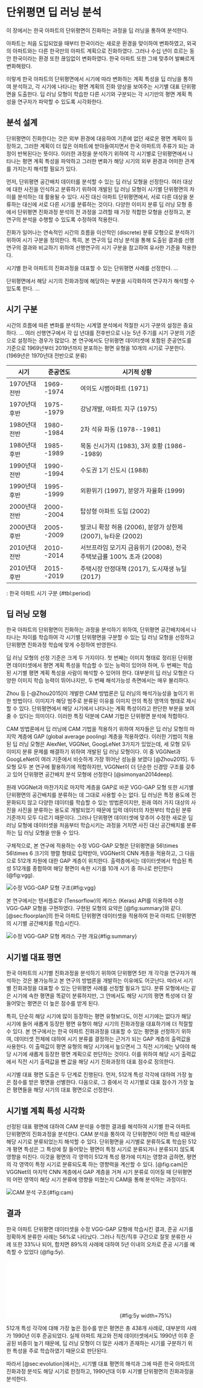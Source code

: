 # 단위평면 딥 러닝 분석

이 장에서는 한국 아파트의 단위평면이 진화하는 과정을
딥 러닝을 통하여 분석한다.

아파트는 처음 도입되었을 때부터
한국이라는 새로운 환경을 맞이하여 변화하였고,
외국의 아파트와는 다른 한국만의 아파트 계획으로 진화하였다.
그러나 수십 년이 흐르는 동안 한국이라는 환경 또한 끊임없이 변화하였다.
한국 아파트 또한 그에 맞추어 발빠르게 변화해왔다.

이렇게
한국 아파트의 단위평면에서
시기에 따라 변화하는 계획 특성을
딥 러닝을 통하여 분석하고,
각 시기에 나타나는 평면 계획의 진화 양상을 보여주는
시기별 대표 단위평면을 도출한다.
딥 러닝 모형이 학습한
다른 시기와 구분되는
각 시기만의 평면 계획 특성을
연구자가 파악할 수 있도록 시각화한다.

## 분석 설계

단위평면이 진화한다는 것은
외부 환경에 대응하여
기존에 없던 새로운 평면 계획이 등장하고,
그러한 계획이 더 많은 아파트에 받아들여지면서
한국 아파트의 주류가 되는 과정이
반복된다는 뜻이다.
이러한 과정을 분석하기 위하여
각 시기별로 단위평면에서 나타나는 평면 계획 특성을 파악하고
그러한 변화가
해당 시기의 외부 환경과
어떠한 관계를 가지는지 해석할 필요가 있다.

먼저, 단위평면 공간배치 데이터를 분석할 수 있는 딥 러닝 모형을 선정한다.
여러 대상에 대한 사진을 인식하고 분류하기 위하여 개발된 딥 러닝 모형이
시기별 단위평면의 차이를 분석하는 데 활용될 수 있다.
사진 대신 아파트 단위평면에서,
서로 다른 대상을 분류하는 대신에 서로 다른 시기를 분류하는 것이다.
다양한 이미지 분류 딥 러닝 모형 중에서
단위평면 진화과정 분석의 전 과정을 고려할 때
가장 적합한 모형을 선정하고,
본 연구의 분석을 수행할 수 있도록 수정하여 적용한다.

진화가 일어나는
연속적인 시간의 흐름을
이산적인 (discrete) 분류 모형으로 분석하기 위하여
시기 구분을 정의한다.
특히, 본 연구의 딥 러닝 분석을 통해 도출된 결과를
선행연구의 결과와 비교하기 위하여
선행연구의 시기 구분을 참고하여 유사한 기준을 적용한다.

시기별 한국 아파트의 진화과정을 대표할 수 있는
단위평면 사례를 선정한다.
...

단위평면에서 해당 시기의 진화과정에 해당하는 부분을 시각화하여
연구자가 해석할 수 있도록 한다.
...

## 시기 구분

시간의 흐름에 따른 변화를 분석하는 시계열 분석에서
적절한 시기 구분의 설정은 중요하다.
...
여러 선행연구에서
각 십 년대를 전후반으로 나눈 5년 주기를
시기 구분의 기준으로 설정하는 경우가 많았다.
본 연구에서도
단위평면 데이터셋에 포함된 준공연도를 기준으로
1969년부터 2019년까지 분포하는 평면 유형을
10개의 시기로 구분한다.
(1969년은 1970년대 전반으로 분류)

시기         |준공연도  |시기적 상황
------       |-----     |---------------
1970년대 전반|1969--1974|여의도 시범아파트 (1971)
1970년대 후반|1975--1979|강남개발, 아파트 지구 (1975)
1980년대 전반|1980--1984|2차 석유 파동 (1978--1981)
1980년대 후반|1985--1989|목동 신시가지 (1983), 3저 호황 (1986--1989)
1990년대 전반|1990--1994|수도권 1기 신도시 (1988)
1990년대 후반|1995--1999|외환위기 (1997), 분양가 자율화 (1999)
2000년대 전반|2000--2004|탑상형 아파트 도입 (2002)
2000년대 후반|2005--2009|발코니 확장 허용 (2006), 분양가 상한제 (2007), 뉴타운 (2002)
2010년대 전반|2010--2014|서브프라임 모기지 금융위기 (2008), 전국 주택보급률 100% 초과 (2008)
2010년대 후반|2015--2019|주택시장 안정대책 (2017), 도시재생 뉴딜 (2017)

: 한국 아파트 시기 구분 {#tbl:period}

## 딥 러닝 모형

한국 아파트의 단위평면이 진화하는 과정을 분석하기 위하여,
단위평면 공간배치에서 나타나는 차이를 학습하여
각 시기별 단위평면을 구분할 수 있는 딥 러닝 모형을 선정하고
단위평면 진화과정 학습에 맞게 수정하여 반영한다.

딥 러닝 모형의 선정 기준은 크게 두 가지이다.
첫 번째는 이미지 형태로 정리된 단위평면 데이터셋에서
평면 계획 특성을 학습할 수 있는 능력이 있어야 하며,
두 번째는 학습된 시기별 평면 계획 특성을
사람이 해석할 수 있어야 한다.
대부분의 딥 러닝 모형은 다양한 이미지 학습 능력이 뛰어나지만,
두 번째 해석가능성 측면에서는 매우 불리하다.

Zhou 등 [-@Zhou2015]이 개발한 CAM 방법론은
딥 러닝의 해석가능성을 높이기 위한 방법이다.
이미지가 해당 범주로 분류된 이유를
이미지 안의 특정 영역의 형태로 제시할 수 있다.
단위평면에서 해당 시기에서 나타나는 계획 특성이라고 판단한 부분을
보여줄 수 있다는 의미이다.
이러한 특징 덕분에 CAM 기법은 단위평면 분석에 적합하다.

CAM 방법론에서 딥 러닝에 CAM 기법을 적용하기 위하여
저자들은 딥 러닝 모형의 마지막 계층에
GAP (global average pooling) 계층을 적용하였다.
이러한 기법이 적용된 딥 러닝 모형은
AlexNet, VGGNet, GoogLeNet 3가지가 있었는데,
세 모형 모두 이미지 분류 문제를 해결하기 위하여 개발된 딥 러닝 모형이다.
이 중 VGGNet과 GoogLeNet이
여러 기준에서 비슷하게 가장 뛰어난 성능을 보였다 [@Zhou2015].
두 모형 모두 본 연구에 활용하기에 적합하지만,
VGGNet이 더 단순한 신경망 구조를 갖추고 있어
단위평면 공간배치 분석 모형에 선정한다 [@simonyan2014deep].

원래 VGGNet과 마찬가지로
마지막 계층을 GAP로 바꾼 VGG-GAP 모형 또한
시기별 단위평면의 공간배치를 분류하는 데 그대로 사용할 수는 없다.
딥 러닝은
특정 용도에 전문화되지 않고
다양한 데이터를 학습할 수 있는 방법론이지만,
원래 여러 가지 대상의 사진을 사진을 분류하는 용도로 개발되었기 때문에
입력 데이터의 차원부터 학습된 분류 기준까지 모두 다르기 때문이다.
그러나 단위평면 데이터셋에 맞추어
수정한 새로운 딥 러닝 모형에
데이터셋을 처음부터 학습시키는 과정을 거치면
사진 대신 공간배치를 분류하는 딥 러닝 모형을 만들 수 있다.

구체적으로,
본 연구에 적용하는 수정 VGG-GAP 모형은
단위평면을 56\times 56\times 6 크기의 행렬 형태로 입력받아,
VGGNet의 CNN 계층을 적용하고,
그 다음으로 512개 차원에 대한 GAP 계층이 위치한다.
출력층에서는 데이터셋에서 학습된 특성 512개를 종합하여
해당 평면이 속한 시기를 10개 시기 중 하나로 판단한다 (@fig:vgg).

![수정 VGG-GAP 모형 구조](vgg-gap.png){#fig:vgg}

본 연구에서는 텐서플로우 (Tensorflow)의
케라스 (Keras) API를 이용하여
수정 VGG-GAP 모형을 구현하였다.
구현된 모형의 요약은 [@fig:summary]와 같다.
[@sec:floorplan]의 한국 아파트 단위평면 데이터셋을 적용하여
한국 아파트 단위평면의 시기별 공간배치를 학습시킨다.

![수정 VGG-GAP 모형 케라스 구현 개요](summary.png){#fig:summary}

## 시기별 대표 평면

한국 아파트의 시기별 진화과정을 분석하기 위하여
단위평면 5만 개 각각을 연구자가 해석하는 것은
불가능하고 본 연구의 방법론을 개발하는 이유에도 어긋난다.
따라서 시기별 진화과정을 대표할 수 있는
단위평면 사례를 선정할 필요가 있다.
분류 모형에서는 같은 시기에 속한 평면을 똑같이 분류하지만,
그 안에서도 해당 시기의 평면 특성에 더 잘 들어맞는 평면은
더 높은 점수를 받게 된다.

특히, 단순히 해당 시기에 많이 등장하는 평면 유형보다도,
이전 시기에는 없다가 해당 시기에 들어 새롭게 등장한 평면 유형이
해당 시기의 진화과정을 대표하기에 더 적절할 수 있다.
본 연구에서는 한국 아파트 진화과정을 대표할 수 있는 평면을 선정하기 위하여,
데이터셋 전체에 대하여 시기 분류를 결정하는 근거가 되는 GAP 계층의 출력값을 사용한다.
이 출력값이 평면 유형의 해당 시기에서 높으면서 그 직전 시기에는 낮아야
해당 시기에 새롭게 등장한 평면 계획으로 판단하는 것이다.
이를 위하여 해당 시기 출력값에서 직전 시기 출력값을 뺀 값을
해당 시기 진화과정의 대표 점수로 정의한다.

시기별 대표 평면 도출은 두 단계로 진행된다.
먼저, 512개 특성 각각에 대하여 가장 높은 점수를 받은 평면을 선별한다.
다음으로, 그 중에서 각 시기별로 대표 점수가 가장 높은 평면들을
해당 시기의 대표 평면으로 선정한다.

## 시기별 계획 특성 시각화

선정된 대표 평면에 대하여 CAM 분석을 수행한 결과를 해석하여
시기별 한국 아파트 단위평면의 진화과정을 분석한다.
CAM 분석을 통하여
각 단위평면이 어떤 특성 때문에 해당 시기로 분류되었는지 해석할 수 있다.
단위평면을 시기별로 분류하도록 학습된 512개 평면 특성은
그 특성에 잘 들어맞는 평면이
특정 시기로 분류되거나 분류되지 않도록 영향을 미친다.
이것을 평면의 각 영역이 512개 특성 평가에 미치는 영향과 곱하면,
평면의 각 영역이 특정 시기로 분류되도록 하는 영향력을 계산할 수 있다.
[@fig:cam]은 VGGNet의 마지막 CNN 계층에서
GAP 계층을 거쳐 시기 분류로 이어질 때
단위평면의 어떤 영역이 해당 시기 분류에 영향을 미쳤는지
CAM을 통해 분석하는 과정이다.

![CAM 분석 구조](cam.png){#fig:cam}

## 결과

한국 아파트 단위평면 데이터셋을
수정 VGG-GAP 모형에 학습시킨 결과,
준공 시기를 정확하게 분류한 사례는 56%로 나타났다.
그러나 직전/직후 구간으로 잘못 분류한 사례 또한 33%나 되어,
합치면 89%의 사례에 대하여 5년 이내의 오차로
준공 시기를 예측할 수 있었다 (@fig:5y).

![준공 시기 예측 결과](vgg_5y_heatmap.pdf){#fig:5y width=75%}

512개 특성 각각에 대해 가장 높은 점수를 받은 평면은 총 438개 사례로,
대부분의 사례가 1990년 이후 준공되었다.
실제 아파트 재고와 전체 데이터셋에서도
1990년 이후 준공된 비중이 높기 때문에,
딥 러닝 모형이
더 많은 사례가 존재하는 시기를 구분하기 위한 특성을
주로 학습하였기 때문으로 판단된다.

따라서 [@sec:evolution]에서는, 시기별 대표 평면의 해석과
그에 따른 한국 아파트의 진화과정 분석도
해당 시기로 한정하고,
1990년대 이후 시기별 단위평면의 진화과정을 분석한다.
